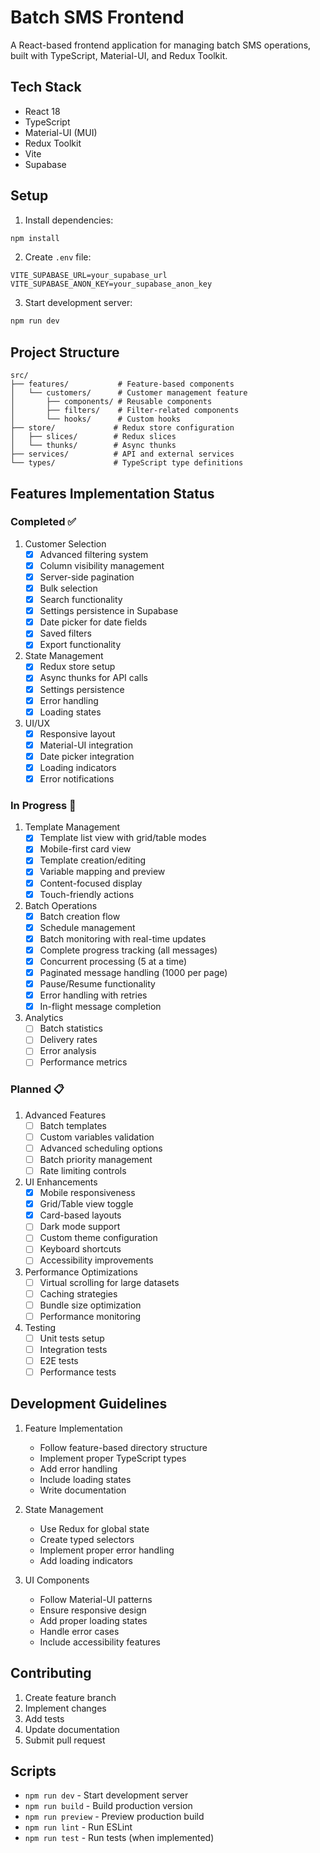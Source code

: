 # Batch SMS Frontend

A React-based frontend application for managing batch SMS operations, built with TypeScript, Material-UI, and Redux Toolkit.

## Tech Stack

- React 18
- TypeScript
- Material-UI (MUI)
- Redux Toolkit
- Vite
- Supabase

## Setup

1. Install dependencies:
```bash
npm install
```

2. Create `.env` file:
```env
VITE_SUPABASE_URL=your_supabase_url
VITE_SUPABASE_ANON_KEY=your_supabase_anon_key
```

3. Start development server:
```bash
npm run dev
```

## Project Structure

```
src/
├── features/           # Feature-based components
│   └── customers/      # Customer management feature
│       ├── components/ # Reusable components
│       ├── filters/    # Filter-related components
│       └── hooks/      # Custom hooks
├── store/             # Redux store configuration
│   ├── slices/        # Redux slices
│   └── thunks/        # Async thunks
├── services/          # API and external services
└── types/             # TypeScript type definitions
```

## Features Implementation Status

### Completed ✅

1. Customer Selection
   - [x] Advanced filtering system
   - [x] Column visibility management
   - [x] Server-side pagination
   - [x] Bulk selection
   - [x] Search functionality
   - [x] Settings persistence in Supabase
   - [x] Date picker for date fields
   - [x] Saved filters
   - [x] Export functionality

2. State Management
   - [x] Redux store setup
   - [x] Async thunks for API calls
   - [x] Settings persistence
   - [x] Error handling
   - [x] Loading states

3. UI/UX
   - [x] Responsive layout
   - [x] Material-UI integration
   - [x] Date picker integration
   - [x] Loading indicators
   - [x] Error notifications

### In Progress 🚧

1. Template Management
   - [x] Template list view with grid/table modes
   - [x] Mobile-first card view
   - [x] Template creation/editing
   - [x] Variable mapping and preview
   - [x] Content-focused display
   - [x] Touch-friendly actions

2. Batch Operations
   - [x] Batch creation flow
   - [x] Schedule management
   - [x] Batch monitoring with real-time updates
   - [x] Complete progress tracking (all messages)
   - [x] Concurrent processing (5 at a time)
   - [x] Paginated message handling (1000 per page)
   - [x] Pause/Resume functionality
   - [x] Error handling with retries
   - [x] In-flight message completion

3. Analytics
   - [ ] Batch statistics
   - [ ] Delivery rates
   - [ ] Error analysis
   - [ ] Performance metrics

### Planned 📋

1. Advanced Features
   - [ ] Batch templates
   - [ ] Custom variables validation
   - [ ] Advanced scheduling options
   - [ ] Batch priority management
   - [ ] Rate limiting controls

2. UI Enhancements
   - [x] Mobile responsiveness
   - [x] Grid/Table view toggle
   - [x] Card-based layouts
   - [ ] Dark mode support
   - [ ] Custom theme configuration
   - [ ] Keyboard shortcuts
   - [ ] Accessibility improvements

3. Performance Optimizations
   - [ ] Virtual scrolling for large datasets
   - [ ] Caching strategies
   - [ ] Bundle size optimization
   - [ ] Performance monitoring

4. Testing
   - [ ] Unit tests setup
   - [ ] Integration tests
   - [ ] E2E tests
   - [ ] Performance tests

## Development Guidelines

1. Feature Implementation
   - Follow feature-based directory structure
   - Implement proper TypeScript types
   - Add error handling
   - Include loading states
   - Write documentation

2. State Management
   - Use Redux for global state
   - Create typed selectors
   - Implement proper error handling
   - Add loading indicators

3. UI Components
   - Follow Material-UI patterns
   - Ensure responsive design
   - Add proper loading states
   - Handle error cases
   - Include accessibility features

## Contributing

1. Create feature branch
2. Implement changes
3. Add tests
4. Update documentation
5. Submit pull request

## Scripts

- `npm run dev` - Start development server
- `npm run build` - Build production version
- `npm run preview` - Preview production build
- `npm run lint` - Run ESLint
- `npm run test` - Run tests (when implemented)

